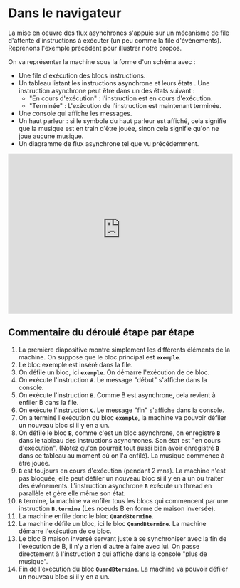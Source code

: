 # Dans le navigateur

La mise en oeuvre des flux asynchrones s'appuie sur un mécanisme de file d'attente d'instructions à exécuter (un peu comme la file d'événements). Reprenons l'exemple précédent pour illustrer notre propos.

On va représenter la machine sous la forme d'un schéma avec :

* Une file d'exécution des blocs instructions.
* Un tableau listant les instructions asynchrone et leurs états . Une instruction asynchrone peut être dans un des états suivant :
  * "En cours d'exécution" : l'instruction est en cours d'exécution.
  * "Terminée" : L'exécution de l'instruction est maintenant terminée.
* Une console qui affiche les messages.
* Un haut parleur : si le symbole du haut parleur est affiché, cela signifie que la musique est en train d'être jouée, sinon cela signifie qu'on ne joue aucune musique.
* Un diagramme de flux asynchrone tel que vu précédemment.

<iframe src="https://univgrenoble-my.sharepoint.com/personal/demeurea_azure_univ-grenoble-alpes_fr/_layouts/15/embed.aspx?UniqueId=c201c8b3-06fc-4f5e-bdf1-bffb575dca08" style="min-height: 360px; width: min(100%, 640px)" frameborder="0" scrolling="no" allowfullscreen title="ArchiProcessis.pptx"></iframe>

## Commentaire du déroulé étape par étape

1. La première diapositive montre simplement les différents éléments de la machine. On suppose que le bloc principal est **`exemple`**.
2. Le bloc exemple est inséré dans la file.
3. On défile un bloc, ici **`exemple`**. On démarre l'exécution de ce bloc.
4. On exécute l'instruction **`A`**. Le message "début" s'affiche dans la console.
5. On exécute l'instruction **`B`**. Comme B est asynchrone, cela revient à enfiler B dans la file.
6. On exécute l'instruction **`C`**. Le message "fin" s'affiche dans la console.
7. On a terminé l'exécution du bloc **`exemple`**, la machine va pouvoir défiler un nouveau bloc si il y en a un.
8. On défile le bloc **`B`**, comme c'est un bloc asynchrone, on enregistre **`B`** dans le tableau des instructions asynchrones. Son état est "en cours d'exécution". (Notez qu'on pourrait tout aussi bien avoir enregistré **`B`** dans ce tableau au moment où on l'a enfilé). La musique commence à être jouée.
9. **`B`** est toujours en cours d'exécution (pendant 2 mns). La machine n'est pas bloquée, elle peut défiler un nouveau bloc si il y en a un ou traiter des événements. L'instruction asynchrone **`B`** exécute un thread en parallèle et gère elle même son état.
10. **`B`** termine, la machine va enfiler tous les blocs qui commencent par une instruction **`B.termine`** (Les noeuds B en forme de maison inversée).
11. La machine enfile donc le bloc **`QuandBtermine`**.
12. La machine défile un bloc, ici le bloc **`QuandBtermine`**. La machine démarre l'exécution de ce bloc.
13. Le bloc B maison inversé servant juste à se synchroniser avec la fin de l'exécution de B, il n'y a rien d'autre à faire avec lui. On passe directement à l'instruction **`D`** qui affiche dans la console "plus de musique".
14. Fin de l'exécution du bloc **`QuandBtermine`**. La machine va pouvoir défiler un nouveau bloc si il y en a un.
